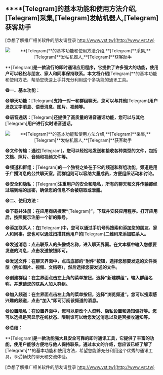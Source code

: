 ## ****[Telegram]**的基本功能和使用方法介绍,**[Telegram]**采集,**[Telegram]**发帖机器人,**[Telegram]**获客助手**

[😍想了解推广相关软件的朋友请登录 http://www.vst.tw](http://www.vst.tw)

 <center><img src="https://vst.tw/MP4/tuiguang/png/6.png" alt="**[Telegram]**的基本功能和使用方法介绍,**[Telegram]**采集,**[Telegram]**发帖机器人,**[Telegram]**获客助手"></center>

**[Telegram]**是一款流行的即时通讯应用程序，它提供了许多强大的功能，使用户可以轻松与朋友、家人和同事保持联系。本文将介绍**[Telegram]**的基本功能和使用方法，帮助您快速上手并充分利用这个多功能的通讯工具。

**😄一、基本功能：**

**😄聊天功能：**[Telegram]**支持一对一和群组聊天，您可以与其他**[Telegram]**用户发送文字消息、语音消息、图片、视频等。**

**😄语音通话：**[Telegram]**还提供了高质量的语音通话功能，您可以与其他**[Telegram]**用户进行实时语音通话。**

 <center><img src="https://vst.tw/MP4/tuiguang/png/8.png" alt="**[Telegram]**的基本功能和使用方法介绍,**[Telegram]**采集,**[Telegram]**发帖机器人,**[Telegram]**获客助手"></center>

**😄文件传输：通过**[Telegram]**，您可以轻松地发送和接收各种类型的文件，包括文档、照片、音频和视频文件等。**

**😄频道和群组：**[Telegram]**的一个独特之处在于它的频道和群组功能。频道是用于广播消息的公共聊天室，而群组则可以容纳大量成员，方便组织活动和讨论。**

**😄安全和隐私：**[Telegram]**注重用户的安全和隐私，所有的聊天和文件传输都经过端到端的加密，确保您的信息不会被窃取或泄露。**

**😄二、使用方法：**

**😄下载并注册：在应用商店搜索“**[Telegram]**”，下载并安装应用程序。打开应用后，按照提示注册一个新的账号。**

**😄添加联系人：在**[Telegram]**中，您可以通过手机号码搜索和添加您的朋友、家人和同事。您也可以通过扫描其他用户的**[Telegram]**二维码来添加联系人。**

**😄发送消息：点击联系人的头像或名称，进入聊天界面。在文本框中输入您想要发送的消息，点击发送按钮即可。**

**😄发送文件：在聊天界面中，点击底部的“附件”按钮，选择您想要发送的文件类型（例如图片、视频、文档等），然后选择您要发送的文件。**

**😄创建群组：在主界面点击左上角的菜单按钮，选择“新建群组”。输入群组名称，并邀请您的联系人加入群组。**

**😄加入频道：在主界面点击左上角的菜单按钮，选择“浏览频道”。您可以搜索感兴趣的频道，点击“加入”即可订阅该频道的消息。**

**😄设置隐私：在设置界面中，您可以更改个人资料、隐私设置和通知偏好等。您可以选择是否显示在线状态、限制谁可以给您发送消息以及是否接收通知等。**

**😄总结：**

**[Telegram]**是一款功能强大且安全可靠的即时通讯工具，它提供了丰富的功能，使用户能够方便地与他人保持联系。通过本文的介绍，您应该已经了解了**[Telegram]**的基本功能和使用方法，希望您能够充分利用这个优秀的通讯工具，享受畅快的聊天和交流体验。

[😍想了解推广相关软件的朋友请登录 http://www.vst.tw](http://www.vst.tw)



